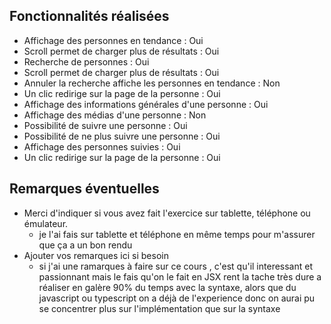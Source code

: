 ## Fonctionnalités réalisées

* Affichage des personnes en tendance : Oui
* Scroll permet de charger plus de résultats : Oui
* Recherche de personnes : Oui
* Scroll permet de charger plus de résultats : Oui
* Annuler la recherche affiche les personnes en tendance : Non
* Un clic redirige sur la page de la personne : Oui
* Affichage des informations générales d'une personne : Oui
* Affichage des médias d'une personne : Non
* Possibilité de suivre une personne : Oui
* Possibilité de ne plus suivre une personne : Oui
* Affichage des personnes suivies : Oui
* Un clic redirige sur la page de la personne : Oui


## Remarques éventuelles

* Merci d'indiquer si vous avez fait l'exercice sur tablette, téléphone ou émulateur. 
  *  je l'ai fais sur tablette et téléphone en même temps pour m'assurer que ça a un bon rendu
* Ajouter vos remarques ici si besoin
    * si j'ai une ramarques à faire sur ce cours , c'est qu'il interessant et passionnant mais le fais qu'on le fait en JSX rent la tache très dure a réaliser en galère 90% du temps avec la syntaxe, alors que du javascript ou typescript  on a déjà de l'experience donc on aurai pu se concentrer plus sur l'implémentation que sur la syntaxe
